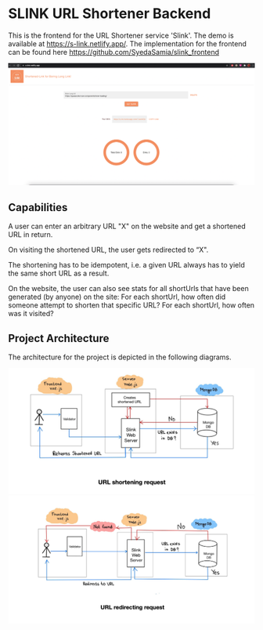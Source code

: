 # SLINK URL Shortener Backend

This is the frontend for the URL Shortener service 'Slink'. The demo is available at https://s-link.netlify.app/. 
The implementation for the frontend can be found here https://github.com/SyedaSamia/slink_frontend

![Screenshot](/images/slink.png)

## Capabilities

A user can enter an arbitrary URL "X" on the website and get a shortened URL in return.

On visiting the shortened URL, the user gets redirected to “X".

The shortening has to be idempotent, i.e. a given URL always has to yield the same short URL as a result.

On the website, the user can also see stats for all shortUrls that have been generated (by anyone) on the site:
  For each shortUrl, how often did someone attempt to shorten that specific URL?
  For each shortUrl, how often was it visited?

## Project Architecture

The architecture for the project is depicted in the following diagrams. 

![Screenshot](/images/architecture.png)
![Screenshot](/images/architecture2.png)
